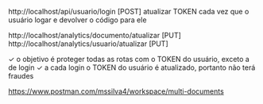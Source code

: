 
http://localhost/api/usuario/login [POST] atualizar TOKEN cada vez que o usuário logar e devolver o código para ele

<!-- http://localhost/api/usuario/salvar [POST] Cadastrar Usuário {OK} -->
<!-- http://localhost/api/usuario/atualizar [PUT] Atualizar Usuário {OK} -->
<!-- http://localhost/api/usuario/excluir [DELETE] Excluir Usuário {OK} -->

<!-- http://localhost/api/usuario [GET] Listar Usuário {OK} -->
<!-- http://localhost/api/usuarios [GET] Listar Usuários {OK} -->
<!-- http://localhost/api/usuarios/buscar [GET] Buscar Usuários {OK} -->
<!-- http://localhost/api/usuarios/total [GET] Listar Usuários (Total) {OK} -->
<!-- http://localhost/api/usuarios/buscar/total [GET] Buscar Usuários (Total) {OK} -->

<!-- http://localhost/api/documento/salvar [POST] -->
<!-- http://localhost/api/documento/atualizar [PUT] -->
<!-- http://localhost/api/documento/excluir [DELETE] -->

<!-- http://localhost/api/documento [GET] Listar Documento {OK} -->
<!-- http://localhost/api/documentos [GET] Listar Documentos {OK} -->
<!-- http://localhost/api/documentos/buscar [GET] Buscar Documentos {OK} -->
<!-- http://localhost/api/documentos/total [GET] Listar Documentos (Total) {OK} -->
<!-- http://localhost/api/documentos/buscar/total [GET] Buscar Documentos (Total) {OK} -->

<!-- http://localhost/api/parametro/salvar [POST] -->
<!-- http://localhost/api/parametro/atualizar [PUT] -->
<!-- http://localhost/api/parametro/excluir [DELETE] -->

<!-- http://localhost/api/parametro [GET] Listar Parâmetro {OK} -->
<!-- http://localhost/api/parametros [GET] Listar Parâmetros {OK} -->
<!-- http://localhost/api/parametros/buscar [GET] Buscar Parâmetros {OK} -->
<!-- http://localhost/api/parametros/total [GET] Listar Parâmetros (Total) {OK} -->
<!-- http://localhost/api/parametros/buscar/total [GET] Buscar Parâmetros (Total) {OK} -->

<!-- http://localhost/api/documento/dados/adicionar [POST] -->
<!-- http://localhost/api/documento/dados/atualizar [PUT] -->
<!-- http://localhost/api/documento/dados/excluir [DELETE] -->

<!-- http://localhost/api/documento/dado [GET] Listar Informação {OK} -->
<!-- http://localhost/api/documento/dados [GET] Listar Informações {OK} -->
<!-- http://localhost/api/documento/dados/buscar [GET] Buscar Informações {OK} -->
<!-- http://localhost/api/documento/dados/total [GET] Listar Informações (Total) {OK} -->
<!-- http://localhost/api/documento/dados/buscar/total [GET] Buscar Informações (Total) {OK} -->

<!-- http://localhost/api/usuario/documentos/adicionar [POST] -->
<!-- http://localhost/api/usuario/documentos/atualizar [PUT] -->
<!-- http://localhost/api/usuario/documentos/excluir [DELETE] -->

<!-- http://localhost/api/usuario/documento [GET] Listar Dado {OK} -->
<!-- http://localhost/api/usuario/documentos [GET] Listar Dados {OK} -->
<!-- http://localhost/api/usuario/documentos/buscar [GET] Buscar Dados {OK} -->
<!-- http://localhost/api/usuario/documentos/total [GET] Listar Dados (Total) {OK} -->
<!-- http://localhost/api/usuario/documentos/buscar/total [GET] Buscar Dados (Total) {OK} -->



<!-- http://localhost/analytics/documento/salvar [POST] -->
<!-- http://localhost/analytics/usuario/salvar [POST] -->
http://localhost/analytics/documento/atualizar [PUT]
http://localhost/analytics/usuario/atualizar [PUT]


<!-- http://localhost/analytics/documento/ [POST] -->
<!-- http://localhost/analytics/documento/dados [POST] -->
<!-- http://localhost/analytics/usuario/ [POST] -->
<!-- http://localhost/analytics/usuario/documentos [POST] -->

<!-- ROTAS PARA VALIDAÇÃO DE REGISTROS (verificar se já existem) DAOUtil -->

✓ o objetivo é proteger todas as rotas com o TOKEN do usuário, exceto a de login
✓ a cada login o TOKEN do usuário é atualizado, portanto não terá fraudes
<!-- ✓ cookies e sessões deixo para mais tarde caso este projeto avançe de fase -->
<!-- ✓ criar uma camada Util para desenvolver métodos auxiliares no código-fonte -->


https://www.postman.com/mssilva4/workspace/multi-documents
